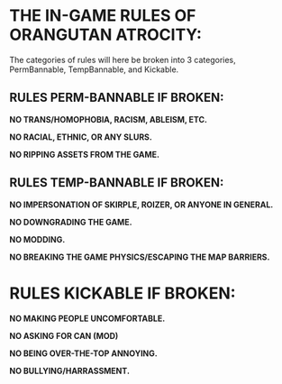 # THE IN-GAME RULES OF ORANGUTAN ATROCITY:
The categories of rules will here be broken into 3 categories, PermBannable, TempBannable, and Kickable.

## RULES PERM-BANNABLE IF BROKEN:
**NO TRANS/HOMOPHOBIA, RACISM, ABLEISM, ETC.**

**NO RACIAL, ETHNIC, OR ANY SLURS.**

**NO RIPPING ASSETS FROM THE GAME.**

##  RULES TEMP-BANNABLE IF BROKEN:
**NO IMPERSONATION OF SKIRPLE, ROIZER, OR ANYONE IN GENERAL.**

**NO DOWNGRADING THE GAME.**

**NO MODDING.**

**NO BREAKING THE GAME PHYSICS/ESCAPING THE MAP BARRIERS.**

# RULES KICKABLE IF BROKEN:
**NO MAKING PEOPLE UNCOMFORTABLE.**

**NO ASKING FOR CAN (MOD)**

**NO BEING OVER-THE-TOP ANNOYING.**

**NO BULLYING/HARRASSMENT.**
